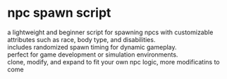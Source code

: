 # npc spawn script
a lightweight and beginner script for spawning npcs with customizable attributes such as race, body type, and disabilities.  
includes randomized spawn timing for dynamic gameplay.  
perfect for game development or simulation environments.  
clone, modify, and expand to fit your own npc logic,
more modificatins to come

